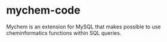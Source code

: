 # mychem-code
Mychem is an extension for MySQL that makes possible to use cheminformatics functions within SQL queries.
